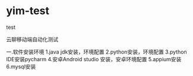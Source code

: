 # yim-test
test

云聊移动端自动化测试

一.软件安装环境
1.java jdk安装，环境配置
2.python安装，环境配置
3.python IDE安装pycharm
4.安卓Android studio 安装，安卓环境配置
5.appium安装
6.mysql安装

